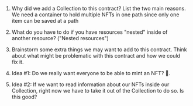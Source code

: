 1. Why did we add a Collection to this contract? List the two main reasons.
We need a container to hold multiple NFTs in one path since only one item can be saved at a path


2. What do you have to do if you have resources "nested" inside of another resource? ("Nested resources")

3. Brainstorm some extra things we may want to add to this contract. Think about what might be problematic with this contract and how we could fix it.

4. Idea #1: Do we really want everyone to be able to mint an NFT? 🤔.

5. Idea #2: If we want to read information about our NFTs inside our Collection, right now we have to take it out of the Collection to do so. Is this good?
